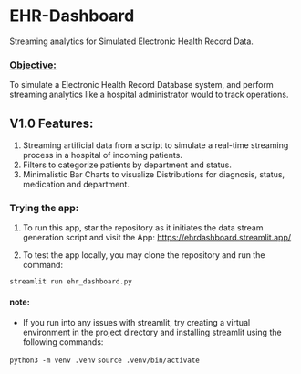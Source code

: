 # EHR-Dashboard
Streaming analytics for Simulated Electronic Health Record Data. 

### <Objective:> 
To simulate a Electronic Health Record Database system, and perform streaming analytics like a hospital administrator would to track operations.

## V1.0 Features:

1. Streaming artificial data from a script to simulate a real-time streaming process in a hospital of incoming patients.
2. Filters to categorize patients by department and status.
3. Minimalistic Bar Charts to visualize Distributions for diagnosis, status, medication and department.

### Trying the app: 

1. To run this app, star the repository as it initiates the data stream generation script and visit the App: https://ehrdashboard.streamlit.app/ 

2. To test the app locally, you may clone the repository and run the command:

`streamlit run ehr_dashboard.py`

#### note:

* If you run into any issues with streamlit, try creating a virtual environment in the project directory and installing streamlit using the following commands:

`python3 -m venv .venv`
`source .venv/bin/activate`
